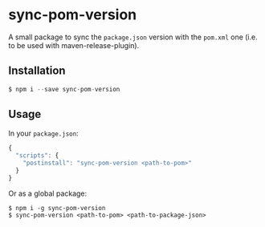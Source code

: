 
# sync-pom-version

A small package to sync the `package.json` version with the `pom.xml` one (i.e. to be used with maven-release-plugin).

## Installation

```js
$ npm i --save sync-pom-version
```

## Usage

In your `package.json`:

```js
{
  "scripts": {
    "postinstall": "sync-pom-version <path-to-pom>"
  }
}
```

Or as a global package:

```
$ npm i -g sync-pom-version
$ sync-pom-version <path-to-pom> <path-to-package-json>
```
